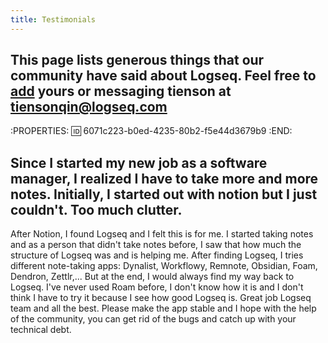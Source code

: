 ```yaml
---
title: Testimonials
---
```


## This page lists generous things that our community have said about Logseq. Feel free to [add](https://github.com/logseq/docs/edit/master/pages/testimonials.md) yours or messaging tienson at <tiensonqin@logseq.com>
:PROPERTIES:
:id: 6071c223-b0ed-4235-80b2-f5e44d3679b9
:END:
##

## Since I started my new job as a software manager, I realized I have to take more and more notes. Initially, I started out with notion but I just couldn't. Too much clutter. 
After Notion, I found Logseq and I felt this is for me. I started taking notes and as a person that didn't take notes before, I saw that how much the structure of Logseq was and is helping me. 
After finding Logseq, I tries different note-taking apps: Dynalist, Workflowy, Remnote, Obsidian, Foam, Dendron, Zettlr,... But at the end, I would always find my way back to Logseq. I've never used Roam before, I don't know how it is and I don't think I have to try it because I see how good Logseq is. 
Great job Logseq team and all the best. Please make the app stable and I hope with the help of the community, you can get rid of the bugs and catch up with your technical debt. 
